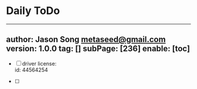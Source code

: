 # Daily ToDo
---
author: Jason Song <metaseed@gmail.com>
version: 1.0.0
tag: []
subPage: [236]
enable: [toc]
---

- [ ] driver license:  
    id: 44564254
    
- [ ] 
     